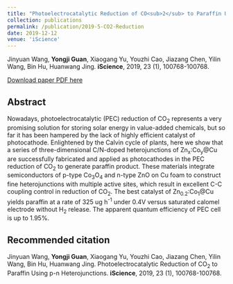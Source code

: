```yaml
---
title: "Photoelectrocatalytic Reduction of CO<sub>2</sub> to Paraffin Using P-N Heterojunctions"
collection: publications
permalink: /publication/2019-5-CO2-Reduction
date: 2019-12-12
venue: 'iScience'
---
```


Jinyuan Wang, <b>Yongji Guan</b>, Xiaogang Yu, Youzhi Cao, Jiazang Chen, Yilin Wang, Bin Hu, Huanwang Jing. <b>iScience</b>, 2019, 23 (1), 100768-100768.

[Download paper PDF here](https://github.com/Yongji-Guan/Yongji-Guan.github.io/blob/master/files/2019-5.pdf)

## Abstract
Nowadays, photoelectrocatalytic (PEC) reduction of CO<sub>2</sub> represents a very promising solution for storing solar energy in value-added chemicals, but so far it has been hampered by the lack of highly efficient catalyst of photocathode. Enlightened by the Calvin cycle of plants, here we show that a series of three-dimensional C/N-doped heterojunctions of Zn<sub>x</sub>:Co<sub>y</sub>@Cu are successfully fabricated and applied as photocathodes in the PEC reduction of CO<sub>2</sub> to generate paraffin product. These materials integrate semiconductors of p-type Co<sub>3</sub>O<sub>4</sub> and n-type ZnO on Cu foam to construct fine heterojunctions with multiple active sites, which result in excellent C-C coupling control in reduction of CO<sub>2</sub>. The best catalyst of Zn<sub>0.2</sub>:Co<sub>1</sub>@Cu yields paraffin at a rate of 325 ug h<sup>-1</sup> under 0.4V versus saturated calomel electrode without H<sub>2</sub> release. The apparent quantum efficiency of PEC cell is up to 1.95%.

## Recommended citation
Jinyuan Wang, <b>Yongji Guan</b>, Xiaogang Yu, Youzhi Cao, Jiazang Chen, Yilin Wang, Bin Hu, Huanwang Jing. Photoelectrocatalytic Reduction of CO<sub>2</sub> to Paraffin Using p-n Heterojunctions. <b>iScience</b>, 2019, 23 (1), 100768-100768.